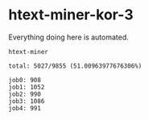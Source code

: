 # htext-miner-kor-3

Everything doing here is automated.

```
htext-miner

total: 5027/9855 (51.00963977676306%)

job0: 908
job1: 1052
job2: 990
job3: 1086
job4: 991
```